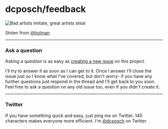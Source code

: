 # dcposch/feedback

![Bad artists imitate, great artists steal](http://i.imgur.com/xvFsunv.png)

Stolen from [@holman](https://github.com/holman)

---

### Ask a question

Asking a question is as easy as
[creating a new issue](https://github.com/holman/feedback/issues/new) on this
project.

I'll try to answer it as soon as I can get to it. Once I answer I'll close the
issue just so I know what I've covered, but don't worry- if you have any further
questions just respond in the thread and I'll get back to you soon. Feel free to
ask a question on any old issue too, even if you didn't create it.


---

### Twitter

If you have something quick and easy, just ping me on Twitter. 140 characters
makes everyone more efficient. I'm [@dcposch](https://twitter.com/dcposch) on
Twitter.
